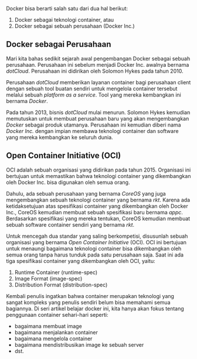 Docker bisa berarti salah satu dari dua hal berikut:

1. Docker sebagai teknologi container, atau
2. Docker sebagai sebuah perusahaan (Docker Inc.)

## Docker sebagai Perusahaan

Mari kita bahas sedikit sejarah awal pengembangan Docker sebagai sebuah perusahaan. Perusahaan ini sebelum menjadi Docker Inc. awalnya bernama *dotCloud*. Perusahaan ini didirikan oleh Solomon Hykes pada tahun 2010. 

Perusahaan *dotCloud* memberikan layanan container bagi perusahaan client  dengan sebuah tool buatan sendiri untuk mengelola container tersebut melalui sebuah *platform as a service*. Tool yang mereka kembangkan ini bernama *Docker*. 

Pada tahun 2013, bisnis *dotCloud* mulai menurun. Solomon Hykes kemudian memutuskan untuk membuat perusahaan baru yang akan mengembangkan *Docker* sebagai produk utamanya. Perusahaan ini kemudian diberi nama *Docker Inc.* dengan impian membawa teknologi container dan software yang mereka kembangkan ke seluruh dunia. 

## Open Container Initiative (OCI)

OCI adalah sebuah organisasi yang didirikan pada tahun 2015. Organisasi ini bertujuan untuk memastikan bahwa teknologi container yang dikembangkan oleh Docker Inc. bisa digunakan oleh semua orang. 

Dahulu, ada sebuah perusahaan yang bernama *CoreOS* yang juga mengembangkan sebuah teknologi container yang bernama *rkt*. Karena ada ketidaksetujuan atas spesifikasi container yang dikembangkan oleh Docker Inc., CoreOS kemudian membuat sebuah spesifikasi baru bernama *appc*. Berdasarkan spesifikasi yang mereka tentukan, CoreOS kemudian membuat sebuah software container sendiri yang bernama *rkt*. 

Untuk mencegah dua standar yang saling berkompetisi, disusunlah sebuah organisasi yang bernama *Open Container Initiative* (OCI). OCI ini bertujuan untuk menaungi bagaimana teknologi container bisa dikembangkan oleh semua orang tanpa harus tunduk pada satu perusahaan saja. Saat ini ada tiga spesifikasi container yang dikembangkan oleh OCI, yaitu:

1. Runtime Container (runtime-spec)
2. Image Format (image-spec)
3. Distribution Format (distribution-spec)

Kembali penulis ingatkan bahwa container merupakan teknologi yang sangat kompleks yang penulis sendiri belum bisa memahami semua bagiannya. Di seri artikel belajar docker ini, kita hanya akan fokus tentang penggunaan container sehari-hari seperti:

- bagaimana membuat image
- bagaimana menjalankan container
- bagaimana mengelola container
- bagaimana mendistribusikan image ke sebuah server
- dst.
